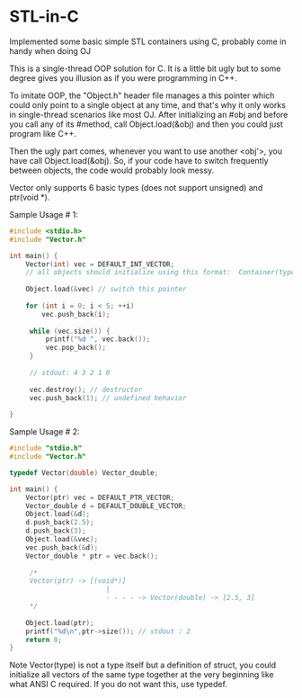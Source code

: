 # STL-in-C
Implemented some basic simple STL containers using C, probably come in handy when doing OJ

This is a single-thread OOP solution for C. It is a little bit ugly but to some degree gives you illusion as if you were programming in C++.

To imitate OOP, the "Object.h" header file manages a this pointer which could only point to a single object at any time, and that's why it only works in single-thread scenarios like most OJ. After initializing an #obj and before you call any of its #method, call Object.load(&obj) and then you could just program like C++.
 
 
 Then the ugly part comes, whenever you want to use another <obj'>, you have call Object.load(&obj). So, if your code have to switch frequently between objects, the code would probably look messy.
 
 
Vector only supports 6 basic types (does not support unsigned) and ptr(void *).

Sample Usage # 1:
```C
#include <stdio.h>
#include "Vector.h"

int main() {
    Vector(int) vec = DEFAULT_INT_VECTOR;  
    // all objects should initialize using this format:  Container(type) name = DEFAULT_TYPE_CONTAINER;
    
    Object.load(&vec) // switch this pointer
    
    for (int i = 0; i < 5; ++i)
        vec.push_back(i);
        
     while (vec.size()) {
         printf("%d ", vec.back());
         vec.pop_back();
     }
     
     // stdout: 4 3 2 1 0
     
     vec.destroy(); // destructor
     vec.push_back(1); // undefined behavior
     
}
```

Sample Usage # 2:
```C
#include "stdio.h"
#include "Vector.h"

typedef Vector(double) Vector_double;

int main() {
    Vector(ptr) vec = DEFAULT_PTR_VECTOR;
    Vector_double d = DEFAULT_DOUBLE_VECTOR;
    Object.load(&d);
    d.push_back(2.5);
    d.push_back(3);
    Object.load(&vec);
    vec.push_back(&d);
    Vector_double * ptr = vec.back();
	    
     /*
     Vector(ptr) -> [(void*)]
                        | 
                        - - - - -> Vector(double) -> [2.5, 3]
     */  
     
    Object.load(ptr);
    printf("%d\n",ptr->size()); // stdout : 2
    return 0;
}
```


Note Vector(type) is not a type itself but a definition of struct, you could initialize all vectors of the same type together
at the very beginning like what ANSI C required. If you do not want this, use typedef.
